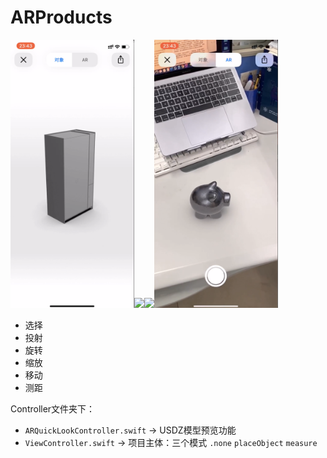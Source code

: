 # ARProducts

<div align=left><img width="198" src="media/15586656007307/IMG_0945.png"/><img width="198" src="media/15586656007307/IMG_0946.png"/><img width="198" src="media/15586656007307/IMG_0947.png"/><img width="198" src="media/15586656007307/IMG_0948.png"/></div>

* 选择
* 投射 
* 旋转
* 缩放
* 移动
* 测距



Controller文件夹下：

* `ARQuickLookController.swift` → USDZ模型预览功能
* `ViewController.swift` → 项目主体：三个模式 `.none` `placeObject` `measure`
